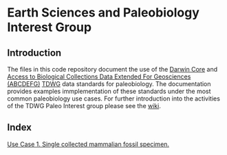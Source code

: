 # Earth Sciences and Paleobiology Interest Group

## Introduction
The files in this code repository document the use of the [Darwin Core](http://rs.tdwg.org/dwc/terms/)  and [Access to Biological Collections Data Extended For Geosciences (ABCDEFG)](http://www.geocase.eu/efg) [TDWG](http://www.tdwg.org/) data standards for paleobiology. The documentation provides examples immplementation of these standards under the most common paleobiology use cases. For further introduction into the activities of the TDWG Paleo Interest group please see the [wiki](https://github.com/tdwg/paleo/wiki).

## Index ##
[Use Case 1. Single collected mammalian fossil specimen.](https://github.com/tdwg/paleo/blob/master/use_case_1.md)
